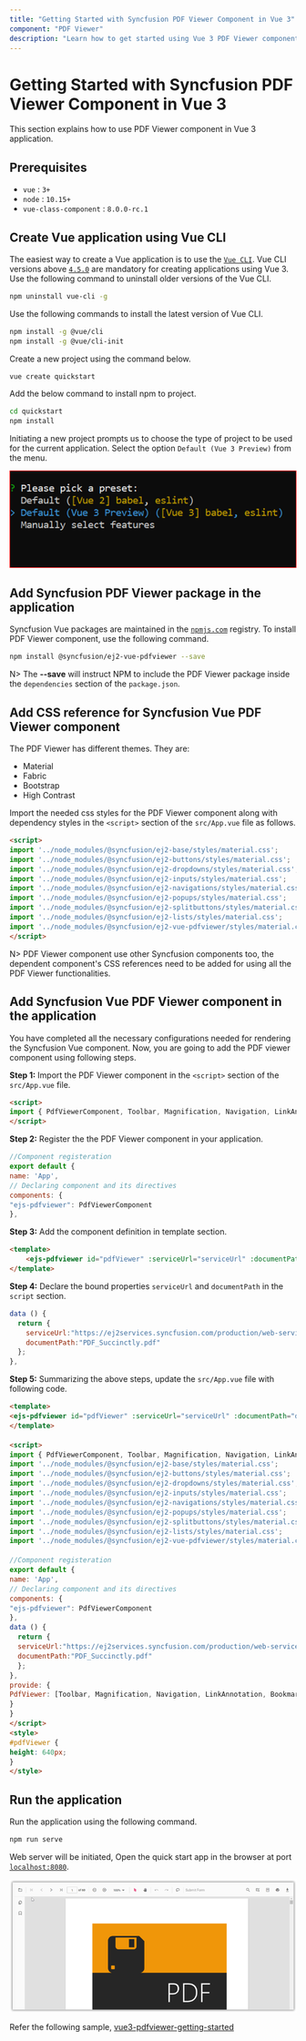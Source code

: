 ```yaml
---
title: "Getting Started with Syncfusion PDF Viewer Component in Vue 3"
component: "PDF Viewer"
description: "Learn how to get started using Vue 3 PDF Viewer component through simple steps."
---
```


# Getting Started with Syncfusion PDF Viewer Component in Vue 3

This section explains how to use PDF Viewer component in Vue 3 application.

## Prerequisites

* `vue` : `3+`
* `node` : `10.15+`
* `vue-class-component` : `8.0.0-rc.1`

## Create Vue application using Vue CLI

The easiest way to create a Vue application is to use the [`Vue CLI`](https://github.com/vuejs/vue-cli). Vue CLI versions above [`4.5.0`](https://v3.vuejs.org/guide/migration/introduction.html#vue-cli) are mandatory for creating applications using Vue 3. Use the following command to uninstall older versions of the Vue CLI.

```bash
npm uninstall vue-cli -g
```

Use the following commands to install the latest version of Vue CLI.

```bash
npm install -g @vue/cli
npm install -g @vue/cli-init
```

Create a new project using the command below.

```bash
vue create quickstart
```

Add the below command to install npm to project.

```bash
cd quickstart
npm install
```

Initiating a new project prompts us to choose the type of project to be used for the current application. Select the option `Default (Vue 3 Preview)` from the menu.

![Reference](./images/vue3-terminal.png)

## Add Syncfusion PDF Viewer package in the application

 Syncfusion Vue packages are maintained in the [`npmjs.com`](https://www.npmjs.com/~syncfusionorg) registry.
 To install PDF Viewer component, use the following command.

```bash
npm install @syncfusion/ej2-vue-pdfviewer --save
```

N> The **--save** will instruct NPM to include the PDF Viewer package inside the `dependencies` section of the `package.json`.

## Add CSS reference for Syncfusion Vue PDF Viewer component

The PDF Viewer has different themes. They are:
* Material
* Fabric
* Bootstrap
* High Contrast

Import the needed css styles for the PDF Viewer component along with dependency styles in the `<script>` section of the `src/App.vue` file as follows.

```html
<script>
import '../node_modules/@syncfusion/ej2-base/styles/material.css';
import '../node_modules/@syncfusion/ej2-buttons/styles/material.css';
import '../node_modules/@syncfusion/ej2-dropdowns/styles/material.css';  
import '../node_modules/@syncfusion/ej2-inputs/styles/material.css';  
import '../node_modules/@syncfusion/ej2-navigations/styles/material.css';
import '../node_modules/@syncfusion/ej2-popups/styles/material.css';
import '../node_modules/@syncfusion/ej2-splitbuttons/styles/material.css';
import '../node_modules/@syncfusion/ej2-lists/styles/material.css';
import '../node_modules/@syncfusion/ej2-vue-pdfviewer/styles/material.css';
</script>
```

N> PDF Viewer component use other Syncfusion components too, the dependent component's CSS references need to be added for using all the PDF Viewer functionalities.

## Add Syncfusion Vue PDF Viewer component in the application

You have completed all the necessary configurations needed for rendering the Syncfusion Vue component. Now, you are going to add the PDF viewer component using following steps.

**Step 1:** Import the PDF Viewer component in the `<script>` section of the `src/App.vue` file.

```html
<script>
import { PdfViewerComponent, Toolbar, Magnification, Navigation, LinkAnnotation, BookmarkView, ThumbnailView, Print, TextSelection, TextSearch, Annotation, FormDesigner, FormFields } from '@syncfusion/ej2-vue-pdfviewer';
</script>
```

**Step 2:** Register the the PDF Viewer component in your application.

```js
//Component registeration
export default {
name: 'App',
// Declaring component and its directives
components: {
"ejs-pdfviewer": PdfViewerComponent
},
```

**Step 3:** Add the component definition in template section.

```html
<template>
    <ejs-pdfviewer id="pdfViewer" :serviceUrl="serviceUrl" :documentPath="documentPath"> </ejs-pdfviewer>
</template>

```

**Step 4:** Declare the bound properties `serviceUrl` and `documentPath` in the `script` section.

  ```js
  data () {
    return {
      serviceUrl:"https://ej2services.syncfusion.com/production/web-services/api/pdfviewer",
      documentPath:"PDF_Succinctly.pdf"
    };
  },
  ```

**Step 5:** Summarizing the above steps, update the `src/App.vue` file with following code.

  ```html
  <template>
  <ejs-pdfviewer id="pdfViewer" :serviceUrl="serviceUrl" :documentPath="documentPath"> </ejs-pdfviewer>
  </template>

  <script>
  import { PdfViewerComponent, Toolbar, Magnification, Navigation, LinkAnnotation, BookmarkView, ThumbnailView, Print, TextSelection, TextSearch, Annotation, FormDesigner, FormFields } from '@syncfusion/ej2-vue-pdfviewer';
  import '../node_modules/@syncfusion/ej2-base/styles/material.css';
  import '../node_modules/@syncfusion/ej2-buttons/styles/material.css';
  import '../node_modules/@syncfusion/ej2-dropdowns/styles/material.css';  
  import '../node_modules/@syncfusion/ej2-inputs/styles/material.css';  
  import '../node_modules/@syncfusion/ej2-navigations/styles/material.css';
  import '../node_modules/@syncfusion/ej2-popups/styles/material.css';
  import '../node_modules/@syncfusion/ej2-splitbuttons/styles/material.css';
  import '../node_modules/@syncfusion/ej2-lists/styles/material.css';
  import '../node_modules/@syncfusion/ej2-vue-pdfviewer/styles/material.css';

  //Component registeration
  export default {
  name: 'App',
  // Declaring component and its directives
  components: {
  "ejs-pdfviewer": PdfViewerComponent
  },
  data () {
    return {
    serviceUrl:"https://ej2services.syncfusion.com/production/web-services/api/pdfviewer",
    documentPath:"PDF_Succinctly.pdf"
    };
  },
  provide: {
  PdfViewer: [Toolbar, Magnification, Navigation, LinkAnnotation, BookmarkView, ThumbnailView, Print, TextSelection, TextSearch, Annotation, FormDesigner, FormFields]
  }
  }
  </script>
  <style>
  #pdfViewer {
  height: 640px;
  }
  </style>
  ```

## Run the application

Run the application using the following command.

```bash
npm run serve
```

Web server will be initiated, Open the quick start app in the browser at port [`localhost:8080`](http://localhost:8080/).

![Output](./images/Vue3-pdf-viewer-demo.png)

Refer the following sample, [vue3-pdfviewer-getting-started](https://www.syncfusion.com/downloads/support/directtrac/general/ze/quickstart-406981684.zip)
